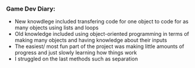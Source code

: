 ### Game Dev Diary:


* New knowdlege included transfering code for one object to code for as many objects using lists and loops
* Old knowledge included using object-oriented programming in terms of making many objects and having knowledge about their inputs
* The easiest/ most fun part of the project was making little amounts of progress and just slowly learning how things work
* I struggled on the last methods such as separation
